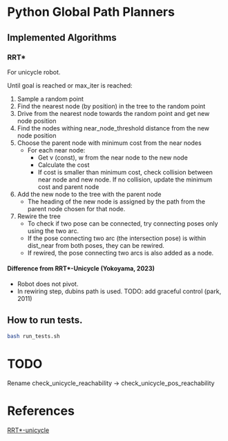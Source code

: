 # Python Global Path Planners

## Implemented Algorithms

### RRT*
For unicycle robot.

Until goal is reached or max_iter is reached:
1. Sample a random point
2. Find the nearest node (by position) in the tree to the random point
3. Drive from the nearest node towards the random point and get new node position
4. Find the nodes withing near_node_threshold distance from the new node position
5. Choose the parent node with minimum cost from the near nodes
    - For each near node:
        - Get v (const), w from the near node to the new node
        - Calculate the cost
        - If cost is smaller than minimum cost,
          check collision between near node and new node.
          If no collision, update the minimum cost and parent node
6. Add the new node to the tree with the parent node
    - The heading of the new node is assigned by the path from the parent node chosen for that node.
7. Rewire the tree
    - To check if two pose can be connected, try connecting poses only using the two arc.
    - If the pose connecting two arc (the intersection pose) is within dist_near from both poses, they can be rewired.
    - If rewired, the pose connecting two arcs is also added as a node.

#### Difference from RRT*-Unicycle (Yokoyama, 2023)
- Robot does not pivot.
- In rewiring step, dubins path is used. 
    TODO: add graceful control (park, 2011)

## How to run tests.
```bash
bash run_tests.sh
```

# TODO
Rename check_unicycle_reachability -> check_unicycle_pos_reachability
# References
[RRT*-unicycle](https://github.com/naokiyokoyama/rrt_star)
